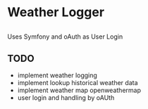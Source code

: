 # Weather Logger

## 
Uses Symfony and oAuth as User Login

## TODO
- implement weather logging
- implement lookup historical weather data
- implement weather map openweathermap
- user login and handling by oAUth
